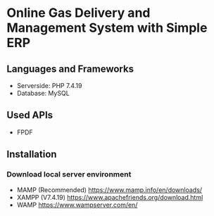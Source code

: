 # Online Gas Delivery and Management System with Simple ERP
## Languages and Frameworks
- Serverside: PHP 7.4.19
- Database: MySQL


## Used APIs
- FPDF

## Installation
### Download local server environment
- MAMP (Recommended)
https://www.mamp.info/en/downloads/
- XAMPP (V7.4.19)
https://www.apachefriends.org/download.html
- WAMP
https://www.wampserver.com/en/
